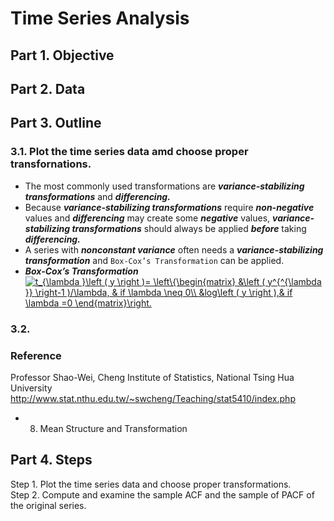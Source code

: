 # Time Series Analysis
## Part 1. Objective
## Part 2. Data
## Part 3. Outline
### 3.1. Plot the time series data amd choose proper transfornations.
- The most commonly used transformations are ***variance-stabilizing transformations*** and ***differencing.*** 
- Because ***variance-stabilizing transformations*** require ***non-negative*** values and ***differencing*** may create some ***negative*** values, ***variance-stabilizing transformations*** should always be applied ***before*** taking ***differencing.***
- A series with ***nonconstant variance*** often needs a ***variance-stabilizing transformation*** and ```Box-Cox’s Transformation``` can be applied.
- ***Box-Cox’s Transformation***  
<a href="https://www.codecogs.com/eqnedit.php?latex=t_{\lambda&space;}\left&space;(&space;y&space;\right&space;)=&space;\left\{\begin{matrix}&space;&\left&space;(&space;y^{^{\lambda&space;}}&space;\right-1&space;)/\lambda,&space;&&space;if&space;\lambda&space;\neq&space;0\\&space;&log\left&space;(&space;y&space;\right&space;),&&space;if&space;\lambda&space;=0&space;\end{matrix}\right." target="_blank"><img src="https://latex.codecogs.com/gif.latex?t_{\lambda&space;}\left&space;(&space;y&space;\right&space;)=&space;\left\{\begin{matrix}&space;&\left&space;(&space;y^{^{\lambda&space;}}&space;\right-1&space;)/\lambda,&space;&&space;if&space;\lambda&space;\neq&space;0\\&space;&log\left&space;(&space;y&space;\right&space;),&&space;if&space;\lambda&space;=0&space;\end{matrix}\right." title="t_{\lambda }\left ( y \right )= \left\{\begin{matrix} &\left ( y^{^{\lambda }} \right-1 )/\lambda, & if \lambda \neq 0\\ &log\left ( y \right ),& if \lambda =0 \end{matrix}\right." /></a>




### 3.2. 

### Reference
Professor Shao-Wei, Cheng
Institute of Statistics, National Tsing Hua University
http://www.stat.nthu.edu.tw/~swcheng/Teaching/stat5410/index.php
- 08. Mean Structure and Transformation




## Part 4. Steps

Step 1. Plot the time series data and choose proper transformations.  
Step 2. Compute and examine the sample ACF and the sample of PACF of the original series.
